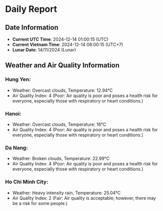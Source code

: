 # Daily Report
## Date Information
- **Current UTC Time**: 2024-12-14 01:00:15 (UTC)
- **Current Vietnam Time**: 2024-12-14 08:00:15 (UTC+7)
- **Lunar Date**: 14/11/2024 (Lunar)

## Weather and Air Quality Information

### Hung Yen:
- Weather: Overcast clouds, Temperature: 12.94°C
- Air Quality Index: 4 (Poor: Air quality is poor and poses a health risk for everyone, especially those with respiratory or heart conditions.)

### Hanoi:
- Weather: Overcast clouds, Temperature: 16°C
- Air Quality Index: 4 (Poor: Air quality is poor and poses a health risk for everyone, especially those with respiratory or heart conditions.)

### Da Nang:
- Weather: Broken clouds, Temperature: 22.99°C
- Air Quality Index: 4 (Poor: Air quality is poor and poses a health risk for everyone, especially those with respiratory or heart conditions.)

### Ho Chi Minh City:
- Weather: Heavy intensity rain, Temperature: 25.04°C
- Air Quality Index: 2 (Fair: Air quality is acceptable; however, there may be a risk for some people.)
